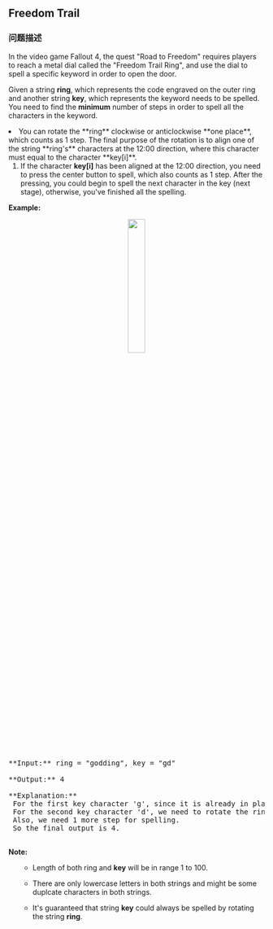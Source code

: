 ## Freedom Trail  
### 问题描述

In the video game Fallout 4, the quest "Road to Freedom" requires players to reach a metal dial called the "Freedom Trail Ring", and use the dial to spell a specific keyword in order to open the door. 



Given a string **ring**, which represents the code engraved on the outer ring and another string **key**, which represents the keyword needs to be spelled. You need to find the **minimum** number of steps in order to spell all the characters in the keyword.


<li>You can rotate the **ring** clockwise or anticlockwise **one place**, which counts as 1 step. The final purpose of the rotation is to align one of the string **ring's** characters at the 12:00 direction, where this character must equal to the character **key[i]**.

1. If the character **key[i]** has been aligned at the 12:00 direction, you need to press the center button to spell, which also counts as 1 step. After the pressing, you could begin to spell the next character in the key (next stage), otherwise, you've finished all the spelling.

**Example:**<br />
<center>
<img src="/static/images/problemset/ring.jpg" width = "26%" />
</center>
</br>
<pre>
**Input:** ring = "godding", key = "gd"
**Output:** 4
**Explanation:**</br> For the first key character 'g', since it is already in place, we just need 1 step to spell this character. </br> For the second key character 'd', we need to rotate the ring "godding" anticlockwise by two steps to make it become "ddinggo".</br> Also, we need 1 more step for spelling.</br> So the final output is 4.
</pre>


**Note:**<br>
<ol>
- Length of both ring and **key** will be in range 1 to 100.
- There are only lowercase letters in both strings and might be some duplcate characters in both strings.
- It's guaranteed that string **key** could always be spelled by rotating the string **ring**.
</ol>

